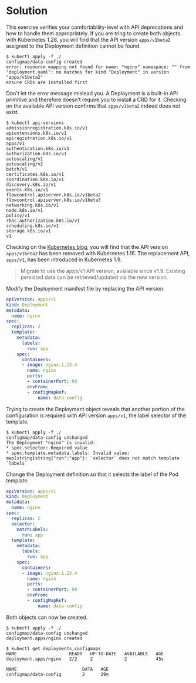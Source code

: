 # Solution

This exercise verifies your comfortability-level with API deprecations and how to handle them appropriately. If you are tring to create both objects with Kubernetes 1.28, you will find that the API version `apps/v1beta2` assigned to the Deployment definition cannot be found.

```
$ kubectl apply -f ./
configmap/data-config created
error: resource mapping not found for name: "nginx" namespace: "" from "deployment.yaml": no matches for kind "Deployment" in version "apps/v1beta2"
ensure CRDs are installed first
```

Don't let the error message mislead you. A Deployment is a built-in API primitive and therefore doesn't require you to install a CRD for it. Checking on the available API version confirms that `apps/v1beta2` indeed does not exist.

```
$ kubectl api-versions
admissionregistration.k8s.io/v1
apiextensions.k8s.io/v1
apiregistration.k8s.io/v1
apps/v1
authentication.k8s.io/v1
authorization.k8s.io/v1
autoscaling/v1
autoscaling/v2
batch/v1
certificates.k8s.io/v1
coordination.k8s.io/v1
discovery.k8s.io/v1
events.k8s.io/v1
flowcontrol.apiserver.k8s.io/v1beta2
flowcontrol.apiserver.k8s.io/v1beta3
networking.k8s.io/v1
node.k8s.io/v1
policy/v1
rbac.authorization.k8s.io/v1
scheduling.k8s.io/v1
storage.k8s.io/v1
v1
```

Checking on the [Kubernetes blog](https://kubernetes.io/blog/2019/07/18/api-deprecations-in-1-16/), you will find that the API version `apps/v1beta2` has been removed with Kubernetes 1.16. The replacement API, `apps/v1`, has been introduced in Kubernetes 1.9.

> Migrate to use the apps/v1 API version, available since v1.9. Existing persisted data can be retrieved/updated via the new version.

Modify the Deployment manifest file by replacing the API version.

```yaml
apiVersion: apps/v1
kind: Deployment
metadata:
  name: nginx
spec:
  replicas: 2
  template:
    metadata:
      labels:
        run: app
    spec:
      containers:
      - image: nginx:1.23.4
        name: nginx
        ports:
        - containerPort: 80
        envFrom:
        - configMapRef:
            name: data-config
```

Trying to create the Deployment object reveals that another portion of the configuration is required with API version `apps/v1`, the label selector of the template.

```
$ kubectl apply -f ./
configmap/data-config unchanged
The Deployment "nginx" is invalid:
* spec.selector: Required value
* spec.template.metadata.labels: Invalid value: map[string]string{"run":"app"}: `selector` does not match template `labels`
```

Change the Deployment definition so that it selects the label of the Pod template.

```yaml
apiVersion: apps/v1
kind: Deployment
metadata:
  name: nginx
spec:
  replicas: 2
  selector:
    matchLabels:
      run: app
  template:
    metadata:
      labels:
        run: app
    spec:
      containers:
      - image: nginx:1.23.4
        name: nginx
        ports:
        - containerPort: 80
        envFrom:
        - configMapRef:
            name: data-config
```

Both objects can now be created.

```
$ kubectl apply -f ./
configmap/data-config unchanged
deployment.apps/nginx created

$ kubectl get deployments,configmaps
NAME                    READY   UP-TO-DATE   AVAILABLE   AGE
deployment.apps/nginx   2/2     2            2           45s

NAME                         DATA   AGE
configmap/data-config        2      19m
```
